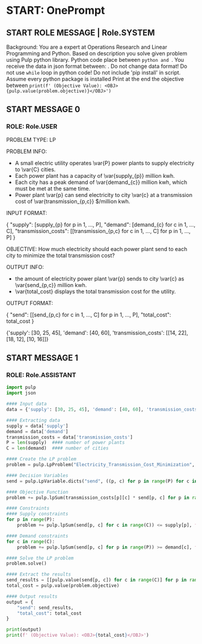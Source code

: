 # START: OnePrompt 
## START ROLE MESSAGE | Role.SYSTEM 
Background: You are a expert at Operations Research and Linear Programming and Python. Based on description you solve given problem using Pulp python library. Python code place between ```python and ```. You receive the data in json format between: <DATA></DATA>. Do not change data format! Do not use `while` loop in python code! Do not include 'pip install' in script. Assume every python package is installed Print at the end the objective between <OBJ></OBJ> `print(f' (Objective Value): <OBJ>{pulp.value(problem.objective)}</OBJ>')`  
## START MESSAGE 0 
### ROLE: Role.USER
<DESCRIPTION>
PROBLEM TYPE: LP

PROBLEM INFO:

- A small electric utility operates \var{P} power plants to supply electricity to \var{C} cities.
- Each power plant has a capacity of \var{supply_{p}} million kwh.
- Each city has a peak demand of \var{demand_{c}} million kwh, which must be met at the same time.
- Power plant \var{p} can send electricity to city \var{c} at a transmission cost of \var{transmission_{p,c}} $/million kwh.

INPUT FORMAT: 

{
    "supply": [supply_{p} for p in 1, ..., P],
    "demand": [demand_{c} for c in 1, ..., C],
    "transmission_costs": [[transmission_{p,c} for c in 1, ..., C] for p in 1, ..., P]
}

OBJECTIVE: How much electricity should each power plant send to each city to minimize the total transmission cost?

OUTPUT INFO:

- the amount of electricity power plant \var{p} sends to city \var{c} as \var{send_{p,c}} million kwh.
- \var{total_cost} displays the total transmission cost for the utility.

OUTPUT FORMAT:

{
    "send": [[send_{p,c} for c in 1, ..., C] for p in 1, ..., P],
    "total_cost": total_cost
}

</DESCRIPTION>
<DATA>
{'supply': [30, 25, 45], 'demand': [40, 60], 'transmission_costs': [[14, 22], [18, 12], [10, 16]]}</DATA>


## START MESSAGE 1 
### ROLE: Role.ASSISTANT
```python
import pulp
import json

#### Input data
data = {'supply': [30, 25, 45], 'demand': [40, 60], 'transmission_costs': [[14, 22], [18, 12], [10, 16]]}

#### Extracting data
supply = data['supply']
demand = data['demand']
transmission_costs = data['transmission_costs']
P = len(supply)  #### number of power plants
C = len(demand)  #### number of cities

#### Create the LP problem
problem = pulp.LpProblem("Electricity_Transmission_Cost_Minimization", pulp.LpMinimize)

#### Decision Variables
send = pulp.LpVariable.dicts("send", ((p, c) for p in range(P) for c in range(C)), lowBound=0)

#### Objective Function
problem += pulp.lpSum(transmission_costs[p][c] * send[p, c] for p in range(P) for c in range(C)), "Total_Transmission_Cost"

#### Constraints
#### Supply constraints
for p in range(P):
    problem += pulp.lpSum(send[p, c] for c in range(C)) <= supply[p], f"Supply_Constraint_P{p}"

#### Demand constraints
for c in range(C):
    problem += pulp.lpSum(send[p, c] for p in range(P)) >= demand[c], f"Demand_Constraint_C{c}"

#### Solve the LP problem
problem.solve()

#### Extract the results
send_results = [[pulp.value(send[p, c]) for c in range(C)] for p in range(P)]
total_cost = pulp.value(problem.objective)

#### Output results
output = {
    "send": send_results,
    "total_cost": total_cost
}

print(output)
print(f' (Objective Value): <OBJ>{total_cost}</OBJ>')
```


